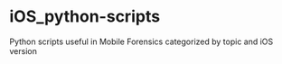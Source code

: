 # iOS_python-scripts
Python scripts useful in Mobile Forensics categorized by topic and iOS version
